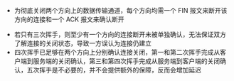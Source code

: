 - 为彻底关闭两个方向上的数据传输通道，每个方向均需一个 FIN 报文来断开该方向的连接和一个 ACK 报文来确认断开
* 若只有三次挥手，则至少有一个方向的连接断开未被单独确认，无法保证双方了解连接的关闭状态，导致一方误认为连接仍建立
* 四次挥手已足够在两个方向上分别确认连接关闭，第一和第二次挥手完成从客户端到服务端的关闭确认，第三和第四次挥手完成从服务端到客户端的关闭确认，五次挥手是不必要的，并不会提供额外的保障，反而会增加延迟

